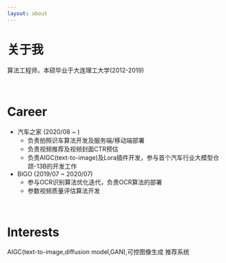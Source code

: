 ```yaml
---
layout: about 
---
```


# 关于我
算法工程师，本硕毕业于大连理工大学(2012-2019)

<br/>

# Career
* 汽车之家 (2020/08 ~ )
    * 负责拍照识车算法开发及服务端/移动端部署
    * 负责视频推荐及视频封面CTR预估
    * 负责AIGC(text-to-image)及Lora插件开发，参与首个汽车行业大模型仓颉-13B的开发工作
* BIGO (2019/07 ~ 2020/07)
  * 参与OCR识别算法优化迭代，负责OCR算法的部署
  * 参数视频质量评估算法开发

<br/>

# Interests
AIGC(text-to-image,diffusion model,GAN),可控图像生成
推荐系统  